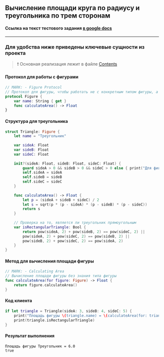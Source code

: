 

## Вычисление площади круга по радиусу и треугольника по трем сторонам

#### Ссылка на текст тестового задания [в google docs](https://docs.google.com/document/d/1rPHrw8JMLefuI3Ps-tpwFvfCPfq3xOekPQraOH6nAMg/edit?usp=sharing)

---

### Для удобства ниже приведены ключевые сущности из проекта

> ❗️ Основная реализация лежит в файле [Contents](AreaCalculator.playground/Contents.swift)

#### Протокол для работы с фигурами
```swift
// MARK: - Figure Protocol
// Протокол для фигуры, чтобы работать не с конкретным типом фигуры, а с абстракцией
protocol Figure {
    var name: String { get }
    func calculateArea() -> Float
}
```

#### Структура для треугольника
```swift
struct Triangle: Figure {
    let name = "Треугольник"
    
    var sideA: Float
    var sideB: Float
    var sideC: Float
    
    init?(sideA: Float, sideB: Float, sideC: Float) {
        guard sideA > 0 && sideB > 0 && sideC > 0 else { print("Для фигуры \"\(name)\" ведите значения выше 0"); return nil }
        self.sideA = sideA
        self.sideB = sideB
        self.sideC = sideC
    }
    
    func calculateArea() -> Float {
        let p = (sideA + sideB + sideC) / 2
        let s = sqrt(p * (p - sideA) * (p - sideB) * (p - sideC))
        return s
    }
    
    // Проверка на то, является ли треугольник прямоугольным
    var isRectangularTriangle: Bool {
        return pow(sideA, 2) + pow(sideB, 2) == pow(sideC, 2) ||
        pow(sideA, 2) + pow(sideC, 2) == pow(sideB, 2) ||
        pow(sideB, 2) + pow(sideC, 2) == pow(sideA, 2)
    }
}
```

#### Метод для вычисления площади фигуры
```swift
// MARK: - Calculating Area
// Вычисление площади фигуры без знания типа фигуры
func calculateArea(for figure: Figure) -> Float {
    return figure.calculateArea()
}
```

#### Код клиента
```swift
if let triangle = Triangle(sideA: 3, sideB: 4, sideC: 5) {
    print("Площадь фигуры \(triangle.name) = \(calculateArea(for: triangle))")
    print(triangle.isRectangularTriangle)
}
```
#### Результат выполнения
```
Площадь фигуры Треугольник = 6.0
true
```
